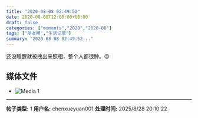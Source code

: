 ```yaml
---
title: "2020-08-08 02:49:52"
date: 2020-08-08T12:00:00+08:00
draft: false
categories: ["moments","2020","2020-08"]
tags: ["朋友圈","生活记录"]
summary: "2020-08-08 02:49:52..."
---
```


还没睡醒就被拽出来照相，整个人都很肿。😒

## 媒体文件

- ![Media 1](/Moments/photos/2020-08-08/202008080249520.jpg)

---

**帖子类型:** 1
**用户名:** chenxueyuan001
**处理时间:** 2025/8/28 20:10:22